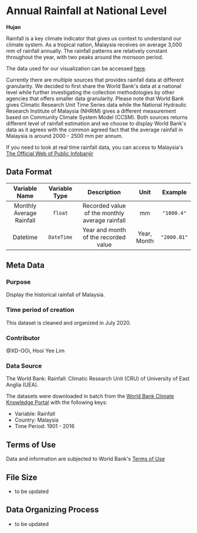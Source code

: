 # Annual Rainfall at National Level

**Hujan**

Rainfall is a key climate indicator that gives us context to understand our climate system. As a tropical nation, Malaysia receives on average 3,000 mm of 
rainfall annually. The rainfall patterns are relatively constant throughout the year, with two peaks around the monsoon period.

The data used for our visualization can be accessed [here](https://www.dropbox.com/s/lwgit0vr0v5mijb/rainfall.csv?dl=0).

Currently there are multiple sources that provides rainfall data at different granularity. We decided to first share the World Bank's data at a national level while further investigating the collection methodologies by other agencies that offers smaller data granularity. Please note that World Bank gives Climatic Research Unit Time Series data while the National Hydraulic Research Institute of Malaysia (NHRIM) gives a different measurement based on Community Climate System Model (CCSM). Both sources returns different level of rainfall estimation and we choose to display World Bank's data as it agrees with the common agreed fact that the average rainfall in Malaysia is around 2000 - 2500 mm per annum.

If you need to look at real time rainfall data, you can access to Malaysia's [The Official Web of Public Infobanjir](http://forecast.water.gov.my/index.php/hujan/?lang=en)

## Data Format 

| Variable Name | Variable Type | Description | Unit | Example |
| :-----------: | :-----------: | :---------: | :--: | :-----: |
| Monthly Average Rainfall | `float` | Recorded value of the monthly average rainfall | mm | `"1000.4"` |
| Datetime | `DateTime` | Year and month of the recorded value | Year, Month | `"2000.01"` |

## Meta Data

### Purpose 

Display the historical rainfall of Malaysia.

### Time period of creation

This dataset is cleaned and organized in July 2020.

### Contributor

@XD-OOi, Hooi Yee Lim

### Data Source

The World Bank: Rainfall: Climatic Research Unit (CRU) of University of East Anglia (UEA).

The datasets were downloaded in batch from the [World Bank Climate Knowledge Portal](https://climateknowledgeportal.worldbank.org/download-data)
with the following keys:
* Variable: Rainfall
* Country: Malaysia
* Time Period: 1901 - 2016

## Terms of Use

Data and information are subjected to World Bank's [Terms of Use](https://www.worldbank.org/en/about/legal/terms-of-use-for-datasets)

## File Size
* to be updated

## Data Organizing Process
* to be updated

